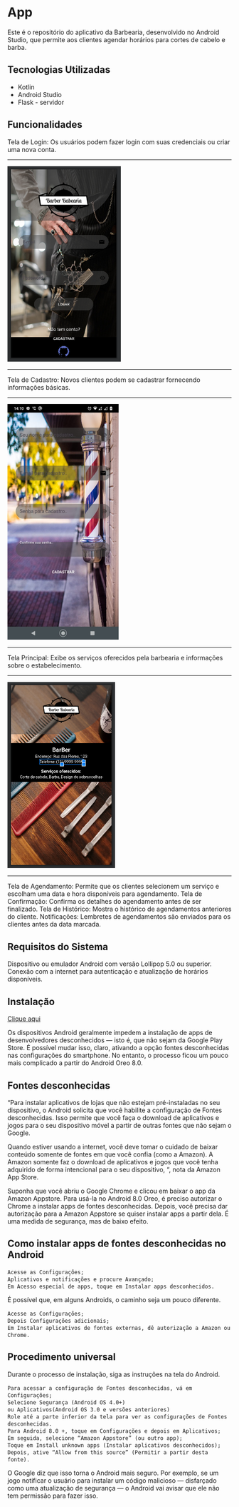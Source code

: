 # App

Este é o repositório do aplicativo da Barbearia, desenvolvido no Android Studio, que permite aos clientes agendar horários para cortes de cabelo e barba.



## Tecnologias Utilizadas

- Kotlin
- Android Studio 
- Flask - servidor

## Funcionalidades

Tela de Login: Os usuários podem fazer login com suas credenciais ou criar uma nova conta.
___
<img src="./img/screen.png" >

___
Tela de Cadastro: Novos clientes podem se cadastrar fornecendo informações básicas.
___
<img src="./img/screen3.png" width=250 >

___
Tela Principal: Exibe os serviços oferecidos pela barbearia e informações sobre o estabelecimento.
___
<img src="./img/screen2.png" >

___
Tela de Agendamento: Permite que os clientes selecionem um serviço e escolham uma data e hora disponíveis para agendamento.
Tela de Confirmação: Confirma os detalhes do agendamento antes de ser finalizado.
Tela de Histórico: Mostra o histórico de agendamentos anteriores do cliente.
Notificações: Lembretes de agendamentos são enviados para os clientes antes da data marcada.

## Requisitos do Sistema

Dispositivo ou emulador Android com versão Lollipop 5.0 ou superior.
Conexão com a internet para autenticação e atualização de horários disponíveis.

## Instalação

<a href="/download-apk/app-Barber-TESTE.apk" download>Clique aqui </a>

Os dispositivos Android geralmente impedem a instalação de apps de desenvolvedores desconhecidos — isto é, que não sejam da Google Play Store. É possível mudar isso, claro, ativando a opção fontes desconhecidas nas configurações do smartphone. No entanto, o processo ficou um pouco mais complicado a partir do Android Oreo 8.0.

## Fontes desconhecidas

“Para instalar aplicativos de lojas que não estejam pré-instaladas no seu dispositivo, o Android solicita que você habilite a configuração de Fontes desconhecidas. Isso permite que você faça o download de aplicativos e jogos para o seu dispositivo móvel a partir de outras fontes que não sejam o Google.

Quando estiver usando a internet, você deve tomar o cuidado de baixar conteúdo somente de fontes em que você confia (como a Amazon). A Amazon somente faz o download de aplicativos e jogos que você tenha adquirido de forma intencional para o seu dispositivo, “, nota da Amazon App Store.

Suponha que você abriu o Google Chrome e clicou em baixar o app da Amazon Appstore. Para usá-la no Android 8.0 Oreo, é preciso autorizar o Chrome a instalar apps de fontes desconhecidas. Depois, você precisa dar autorização para a Amazon Appstore se quiser instalar apps a partir dela. É uma medida de segurança, mas de baixo efeito.

## Como instalar apps de fontes desconhecidas no Android

    Acesse as Configurações;
    Aplicativos e notificações e procure Avançado;
    Em Acesso especial de apps, toque em Instalar apps desconhecidos.

É possível que, em alguns Androids, o caminho seja um pouco diferente.

    Acesse as Configurações;
    Depois Configurações adicionais;
    Em Instalar aplicativos de fontes externas, dê autorização a Amazon ou Chrome.

## Procedimento universal

Durante o processo de instalação, siga as instruções na tela do Android.

    Para acessar a configuração de Fontes desconhecidas, vá em Configurações;
    Selecione Segurança (Android OS 4.0+)
    ou Aplicativos(Android OS 3.0 e versões anteriores)
    Role até a parte inferior da tela para ver as configurações de Fontes desconhecidas.
    Para Android 8.0 +, toque em Configurações e depois em Aplicativos;
    Em seguida, selecione “Amazon Appstore” (ou outro app);
    Toque em Install unknown apps (Instalar aplicativos desconhecidos);
    Depois, ative “Allow from this source” (Permitir a partir desta fonte).

O Google diz que isso torna o Android mais seguro. Por exemplo, se um jogo notificar o usuário para instalar um código malicioso — disfarçado como uma atualização de segurança — o Android vai avisar que ele não tem permissão para fazer isso.